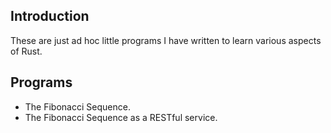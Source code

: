 ## Introduction

These are just ad hoc little programs I have written to learn various aspects of Rust.

## Programs

* The Fibonacci Sequence.
* The Fibonacci Sequence as a RESTful service.

